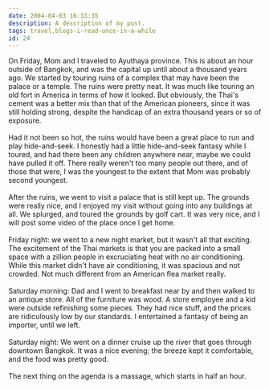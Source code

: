 ```yaml
---
date: 2004-04-03 16:33:35
description: A description of my post.
tags: travel,blogs-i-read-once-in-a-while
id: 24
---
```

On Friday, Mom and I traveled to Ayuthaya province.  This is about an hour outside of Bangkok, and was the capital up until about a thousand years ago.  We started by touring ruins of a complex that may have been the palace or a temple.  The ruins were pretty neat.  It was much like touring an old fort in America in terms of how it looked.  But obviously, the Thai's cement was a better mix than that of the American pioneers, since it was still holding strong, despite the handicap of an extra thousand years or so of exposure.<br />
<br />
Had it not been so hot, the ruins would have been a great place to run and play hide-and-seek.  I honestly had a little hide-and-seek fantasy while I toured, and had there been any children anywhere near, maybe we could have pulled it off.  There really weren't too many people out there, and of those that were, I was the youngest to the extent that Mom was probably second youngest.<br />
<br />
After the ruins, we went to visit a palace that is still kept up.  The grounds were really nice, and I enjoyed my visit without going into any buildings at all.  We splurged, and toured the grounds by golf cart.  It was very nice, and I will post some video of the place once I get home.<br />
<br />
Friday night:  we went to a new night market, but it wasn't all that exciting.  The excitement of the Thai markets is that you are packed into a small space with a zillion people in excruciating heat with no air conditioning.  While this market didn't have air conditioning, it was spacious and not crowded.  Not much different from an American flea market really.<br />
<br />
Saturday morning:  Dad and I went to breakfast near by and then walked to an antique store.  All of the furniture was wood.  A store employee and a kid were outside refinishing some pieces.  They had nice stuff, and the prices are ridiculously low by our standards.  I entertained a fantasy of being an importer, until we left.<br />
<br />
Saturday night:  We went on a dinner cruise up the river that goes through downtown Bangkok.  It was a nice evening; the breeze kept it comfortable, and the food was pretty good.<br />
<br />
The next thing on the agenda is a massage, which starts in half an hour.<br />

